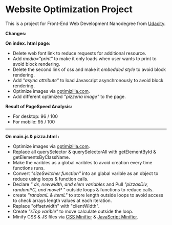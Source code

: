 Website Optimization Project
============================
This is a project for Front-End Web Development Nanodegree from [Udacity][1].

**Changes:**

**On index. html page:**
- Delete web font link to reduce requests for additional resource.
- Add *media="print"* to make it only loads when user wants to print to avoid block rendering.
- Delete the second link of css and make it *embedded style* to avoid block rendering.
- Add *"async attribute"* to load Javascript asynchronously to avoid block rendering.
- Optimize images via [optimizilla.com][2].
- Add different optimized *"pizzeria image"* to the page.

**Result of PageSpeed Analysis:**
- For desktop: 96 / 100
- For mobile: 95 / 100

***
**On main.js & pizza.html :**
- Optimize images via [optimizilla.com][2].
- Replace all querySelector & querySelectorAll with getElementById & getElementsByClassName.
- Make the varibles as a global varibles to avoid creation every time functions runs.
- Convert *"sizeSwitcher function"* into an glabal varible as an object to reduce using loops & function calls.
- Declare *" dx, newwidth, and elem variables* and Pull *"pizzasDiv, randomPC, and moveP "* outside loops & functions to reduce calls. 
- create *"randomL & itemL"* to store length outside loops to avoid access to check arrays length values at each iteration.
- Replace "offsetwidth" with "clientWidth".
- Create *"sTop varible"* to move calculate outside the loop.
- Minify CSS & JS files via [CSS Minifier][3] & [JavaScript Minifier][4].

[1]:https://www.udacity.com/ 
[2]:http://optimizilla.com/
[3]:https://cssminifier.com/
[4]:https://javascript-minifier.com/